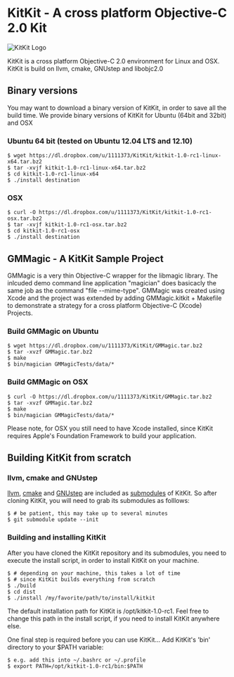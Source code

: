 # KitKit - A cross platform Objective-C 2.0 Kit
![KitKit Logo](https://dl.dropbox.com/u/1111373/kitkit.png)

KitKit is a cross platform Objective-C 2.0 environment for Linux and OSX.
KitKit is build on llvm, cmake, GNUstep and libobjc2.0


## Binary versions
You may want to download a binary version of KitKit, in order to save all the build time.
We provide binary versions of KitKit for Ubuntu (64bit and 32bit) and OSX 
    
### Ubuntu 64 bit (tested on Ubuntu 12.04 LTS and 12.10)
    $ wget https://dl.dropbox.com/u/1111373/KitKit/kitkit-1.0-rc1-linux-x64.tar.bz2
    $ tar -xvjf kitkit-1.0-rc1-linux-x64.tar.bz2
    $ cd kitkit-1.0-rc1-linux-x64
    $ ./install destination

### OSX 
    $ curl -O https://dl.dropbox.com/u/1111373/KitKit/kitkit-1.0-rc1-osx.tar.bz2
    $ tar -xvjf kitkit-1.0-rc1-osx.tar.bz2
    $ cd kitkit-1.0-rc1-osx
    $ ./install destination


## GMMagic - A KitKit Sample Project
GMMagic is a very thin Objective-C wrapper for the libmagic library.
The inlcuded demo command line application "magician" does basicacly the same job as the command "file --mime-type".
GMMagic was created using Xcode and the project was extended by adding GMMagic.kitkit + Makefile to demonstrate
a strategy for a cross platform Objective-C (Xcode) Projects.


### Build GMMagic on Ubuntu
    $ wget https://dl.dropbox.com/u/1111373/KitKit/GMMagic.tar.bz2
    $ tar -xvzf GMMagic.tar.bz2 
    $ make 
    $ bin/magician GMMagicTests/data/*

### Build GMMagic on OSX
    $ curl -O https://dl.dropbox.com/u/1111373/KitKit/GMMagic.tar.bz2
    $ tar -xvzf GMMagic.tar.bz2 
    $ make 
    $ bin/magician GMMagicTests/data/*

Please note, for OSX you still need to have Xcode installed, since KitKit requires Apple's Foundation Framework
to build your application.


## Building KitKit from scratch
### llvm, cmake and GNUstep
[llvm], [cmake] and [GNUstep] are included as [submodules] of KitKit. So 
after cloning KitKit, you will need to grab its submodules as folllows:

    $ # be patient, this may take up to several minutes
    $ git submodule update --init

### Building and installing KitKit
After you have cloned the KitKit repository and its submodules, you need 
to execute the install script, in order to install KitKit on your machine. 
 
    $ # depending on your machine, this takes a lot of time
    $ # since KitKit builds everything from scratch
    $ ./build 
    $ cd dist 
    $ ./install /my/favorite/path/to/install/kitkit

The default installation path for KitKit is /opt/kitkit-1.0-rc1.
Feel free to change this path in the install script, if you need to install 
KitKit anywhere else. 

One final step is required before you can use KitKit...
Add KitKit's 'bin' directory to your $PATH variable:
    
    $ e.g. add this into ~/.bashrc or ~/.profile 
    $ export PATH=/opt/kitkit-1.0-rc1/bin:$PATH



[llvm]: http://llvm.org 
[cmake]: http://www.cmake.org
[GNUstep]: http://www.gnustep.org
[submodules]: http://book.git-scm.com/5_submodules.html

